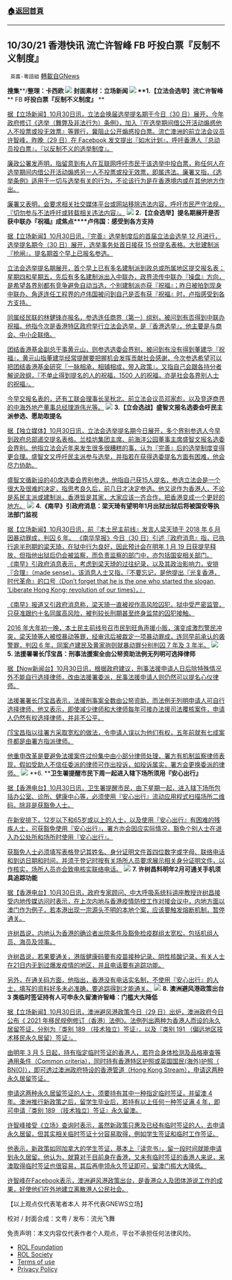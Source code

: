 ###  [:house:返回首頁](https://github.com/ourhimalayas/txt)
---


## 10/30/21 香港快讯 流亡许智峰 FB 吁投白票『反制不义制度』
` 英喜-粵語組` [轉載自GNews](https://gnews.org/zh-hans/1628880/)

**搜集****/****整理：卡西欧**
![](https://assets.gnews.org/wp-content/uploads/2021/10/1030fenmian.jpg)
封面素材：立场新闻
![](https://assets.gnews.org/wp-content/uploads/2021/10/Screen-Shot-2021-10-30-at-11.15.27-AM.png)
**1.****【立法会选举】流亡许智峰**** FB ****吁投白票『反制不义制度』**** **

[据【立场新闻】10月30日讯，立法会换届选举提名期于今日（30 日）展开，今年政府修订《选举（舞弊及非法行为）条例》，加入『在选举期间借公开活动煽惑他人不投票或投无效票』等罪行，冀阻止公开煽惑投白票。流亡澳洲的前立法会议员许智峰，昨晚（29 日）在 Facebook 发文提出『如水计划』，呼吁香港人『总动员投白票』，『以反制不义的选举制度』。](https://www.thestandnews.com/politics/立法會選舉流亡許智峯-fb-籲投白票反制不義制度-廉署煽惑不投票違法-會要求平台刪內容)

[廉政公署发声明，指留意到有人在互联网呼吁市民于该选举中投白票，称任何人在选举期间内借公开活动煽惑另一人不投票或投无效票，即属违法。廉署又指，《选举条例》适用于一切与选举有关的行为，不论该行为是在香港境内或在其他地方作出。](https://www.thestandnews.com/politics/立法會選舉流亡許智峯-fb-籲投白票反制不義制度-廉署煽惑不投票違法-會要求平台刪內容)

[廉署又表明，会要求相关社交媒体平台或网站移除违法内容，呼吁市民严守法规，『切勿参与不法呼吁或转载相关违法内容』。](https://www.thestandnews.com/politics/立法會選舉流亡許智峯-fb-籲投白票反制不義制度-廉署煽惑不投票違法-會要求平台刪內容)
![](https://assets.gnews.org/wp-content/uploads/2021/10/Screen-Shot-2021-10-30-at-11.15.37-AM.png)
**2.****【立会选举】提名期展开****是否获中联办『祝福』成焦点****卢伟国：感受到各方支持**

[据【立场新闻】10月30日讯，『完善』选举制度后的首届立法会选举 12 月进行，选举提名期今（30 日）展开，选举事务处首日接获 15 份提名表格。大批建制派『抢闸』，提名期首个早上已报名参选。](https://www.thestandnews.com/politics/ab立會選舉提名期展開-是否獲中聯辦祝福成焦點-盧偉國感受到各方支持)

[立法会选举提名期展开，首个早上已有多名建制派到政总或所属地区提交报名表；星期四和星期五，先后有多名建制派出入中联办，政界流传中联办『操盘』方向，是希望各界别都有竞争避免自动当选，个别建制派亦获『祝福』；昨日被拍到现身中联办、角逐连任工程界的卢伟国被问到自己是否有获『祝福』时，卢指感受到各方支持。](https://www.thestandnews.com/politics/ab立會選舉提名期展開-是否獲中聯辦祝福成焦點-盧偉國感受到各方支持)

[同属经民联的林健锋亦报名，参选连任商界（第一）组别，被问到有否得到中联办祝福，他指今次是香港特区政府举行立法会选举，是『香港选举』，他主要是与商会、中小企联络。](https://www.thestandnews.com/politics/ab立會選舉提名期展開-是否獲中聯辦祝福成焦點-盧偉國感受到各方支持)

[团结香港基金副总干事黄元山，则参选选委会界别，被问到有没有得到董建华『祝福』，黄元山指董建华经常提醒要把握机会发挥贡献社会感谢，今次参选希望可以把团结香港基金研究『一脉相承，相辅相成，带入政策』，又指自己会跟各持分者解说政纲，『不单止得到提名的人的祝福，1500 人的祝福，亦是社会各界别人士的祝福』。](https://www.thestandnews.com/politics/ab立會選舉提名期展開-是否獲中聯辦祝福成焦點-盧偉國感受到各方支持)

[今早交报名表的，还有工联会理事长吴秋北、前立法会议员邓家彪，以及竞逐商界的中海外地产董事总经理游伟光等。](https://www.thestandnews.com/politics/ab立會選舉提名期展開-是否獲中聯辦祝福成焦點-盧偉國感受到各方支持)
![](https://assets.gnews.org/wp-content/uploads/2021/10/Screen-Shot-2021-10-30-at-11.15.46-AM.png)
**3.****【立会选战】盛智文报名选委会****吁民主派参选、愿助取提名**

[据【独立媒体】10月30日讯，立法会选举提名期今日展开，多个界别参选人今早到政府总部递交提名表格。兰桂坊集团主席、前海洋公园董事主席盛智文报名选委会界别。他指立法会近年来发生很多很糟糕的事，认为『完善』后的选举制度变得更合理。盛智文又呼吁民主派参与选举，并指若在获得选委提名方面有困难，他会尽力协助。](https://www.inmediahk.net/node/政經/【立會選戰】盛智文報名選委會-籲民主派參選、願助取提名)

[盛智文循新设的40席选委会界别参选，他指自己获15人提名，参选立法会是一个很大及很难的决定，指思考良久后，前几日才决定参选。他又说作为香港人，不论是系民主派或建制派，香港皆是其家，大家应该一齐合作，把香港变成一个更好的地方。](https://www.inmediahk.net/node/政經/【立會選戰】盛智文報名選委會-籲民主派參選、願助取提名)
![](https://assets.gnews.org/wp-content/uploads/2021/10/Screen-Shot-2021-10-30-at-11.15.55-AM.png)
**4.****《南早》引政府消息：梁天琦有望明年****1****月出狱****出狱后将被国安等执法部门监视**

[据【立场新闻】10月30日讯，前『本土民主前线』发言人梁天琦于 2018 年 6 月因暴动罪成，判囚 6 年。 《南华早报》今日（30 日）引述『政府消息』指，已执行逾半刑期的梁天琦，在狱中行为良好，因此预计会在明年 1 月 19 日获提早释放，但指他出狱后仍会被监察，而负责监察的部门中，亦包括国安相关部门。 《南早》引政府消息表示，考虑到梁天琦的过往纪录，以及其政治影响力，安排『合理』（made sense）。该消息人士又指，『不要忘记，是他提出『光复香港，时代革命』的口号（Don’t forget that he is the one who started the slogan, ‘Liberate Hong Kong; revolution of our times）。』](https://www.thestandnews.com/politics/南早引政府消息梁天琦有望明年-1-月出獄-出獄後將被國安等執法部門監視)

[《南早》报道又引政府消息称，梁天琦一直被视作高风险囚犯，狱中受严密监管，只获准跟约十名同属高风险，被判较长刑期甚至终身监禁的囚犯接触。](https://www.thestandnews.com/politics/南早引政府消息梁天琦有望明年-1-月出獄-出獄後將被國安等執法部門監視)

[2016 年大年初一晚，本土民主前线号召市民到旺角声援小贩，演变成激烈警民冲突，梁天琦等人被控暴动等罪，经审讯后被裁定一项暴动罪成，连同早前承认的袭警罪，判囚 6 年，同案卢建民及黄家驹则就暴动罪分别判囚 7 年及 3 年半。](https://www.thestandnews.com/politics/南早引政府消息梁天琦有望明年-1-月出獄-出獄後將被國安等執法部門監視)
![](https://assets.gnews.org/wp-content/uploads/2021/10/Screen-Shot-2021-10-30-at-11.16.10-AM.png)
**5. ****法援署署长邝宝昌：刑事法援案全由公帑资助****法例无列明可选择律师**

[据【Now新闻台】10月30日讯，根据政府建议，刑事法援申请人日后除特殊情况外不能自行选择律师，改由法援署委派，民事法援申请人则仍然可以提名心仪律师。](https://news.now.com/home/local/player?newsId=455026)

[法援署署长邝宝昌表示，法援刑事案全数由公帑资助，而法例无列明申请人可自行选择律师，他又表示，即使减少律师和大律师每年可接办法援司法覆核案件，申请人仍然有权选择律师，并非不公平。](https://news.now.com/home/local/player?newsId=455026)

[邝宝昌指以往署方采取宽松的做法，令申请人误以为他们有权，五年前就有七成案件都是由署方指派律师。](https://news.now.com/home/local/player?newsId=455026)

[他重申改革是要避免法援案件过份集中由小部分律师处理，署方有机制监察律师表现，假如受助人不信任委派的律师可作出投诉，如投诉属实，署方会更换委派的律师。](https://news.now.com/home/local/player?newsId=455026)
![](https://assets.gnews.org/wp-content/uploads/2021/10/Screen-Shot-2021-10-30-at-11.16.19-AM.png)
**6. ****卫生署提醒市民下周一起进入辖下场所须用『安心出行』**

[据【香港电台】10月30日讯，卫生署提醒市民，由下星期一起，进入辖下场所包括办公室、诊所、健康中心等，必须使用『安心出行』流动应用程式扫描场所二维码，除非是获豁免人士。](https://news.rthk.hk/rthk/ch/component/k2/1617689-20211030.htm?spTabChangeable=0)

[在新安排下，12岁以下和65岁或以上的人士，以及使用『安心出行』有困难的残疾人士，可获豁免使用『安心出行』，署方亦会因应实际情况，豁免个别人士在进入办公处所和场所时使用『安心出行』。](https://news.rthk.hk/rthk/ch/component/k2/1617689-20211030.htm?spTabChangeable=0)

[获豁免人士必须填写表格登记其姓名、身分证明文件首四位数字或字母、联络电话和到访日期和时间，并须于登记时按有关场所人员要求展示相关身分证明文件，以作核实，场所人员亦会致电核实联络电话。](https://news.rthk.hk/rthk/ch/component/k2/1617689-20211030.htm?spTabChangeable=0)
![](https://assets.gnews.org/wp-content/uploads/2021/10/Screen-Shot-2021-10-30-at-11.16.27-AM.png)
**7. ****许树昌料明年****2****月可通关****手机须具追踪功能**

[据【香港电台】10月30日讯，政府专家顾问、中大呼吸系统科讲座教授许树昌接受内地传媒访问时表示，在上次内地与香港疫情防控工作对接会议中，内地方面以澳门作为例子，若本港出现一宗源头不明的本地个案，应该要触发熔断机制，暂停通关。](https://news.rthk.hk/rthk/ch/component/k2/1617677-20211030.htm?spTabChangeable=0)

[许树昌说，内地认为香港的确诊者出院条件及豁免检疫群组太宽松，包括机组人员、海员及领事。](https://news.rthk.hk/rthk/ch/component/k2/1617677-20211030.htm?spTabChangeable=0)

[许树昌说，若果要通关，港版健康码要有疫苗接种记录、阴性核酸记录，有关人士在21日内无到过爆发疫情的地区，并且电话要有追踪功能。](https://news.rthk.hk/rthk/ch/component/k2/1617677-20211030.htm?spTabChangeable=0)

[另外，在通关码方面，他指出，香港没有电话实名制，不使用『安心出行』的人士，填写的资料好多未必准确，要追踪得到才能通关。](https://news.rthk.hk/rthk/ch/component/k2/1617677-20211030.htm?spTabChangeable=0)
![](https://assets.gnews.org/wp-content/uploads/2021/10/Screen-Shot-2021-10-30-at-11.16.37-AM.png)
**8. ****澳洲避风港政策出台**** 3 ****类临时签证持有人可申永久留澳****许智峰：门槛大大降低**

[据【立场新闻】10月30日讯，澳洲避风港政策今日（29 日）出炉，澳洲政府今日公布《 2021 年移民规例修订（香港）法例》。法例列出两种为香港人而设的永久居留签证，分别为『类别 189 （技术独立）签证』，以及『类别 191 （偏远地区技术移民永久居留）签证』。](https://www.thestandnews.com/society/澳洲避風港政策出台-3-類臨時簽證持有人可申永久留澳-許智峯門檻大大降低)

[由明年 3 月 5 日起，持有指定临时签证的香港人，若符合身体检测及品格审查等通用条件（Common criteria），同时持有香港特区护照或英国国民(海外)护照（ BN(O)），即可透过澳洲政府特设的香港管道（Hong Kong Stream），申请这两种永久居留签证。](https://www.thestandnews.com/society/澳洲避風港政策出台-3-類臨時簽證持有人可申永久留澳-許智峯門檻大大降低)

[申请这两种永久居留签证的人士，须要持有其中一种指定临时签证，并留澳 4 年。澳洲推行新政策之后，留学生毕业后，若持有以上任何一种签证满 4 年，即可申请『类别 189 （技术独立）签证』永久留澳。](https://www.thestandnews.com/society/澳洲避風港政策出台-3-類臨時簽證持有人可申永久留澳-許智峯門檻大大降低)

[许智峰接受《立场》查询时表示，虽然新政策只惠及已经有临时签证的人，去申请永久居留，但其实相关临时签证十分容易取得，例如学生签证和临时工作签证。](https://www.thestandnews.com/society/澳洲避風港政策出台-3-類臨時簽證持有人可申永久留澳-許智峯門檻大大降低)

[他表示，新政策如同加拿大的学生签证，基本上『读完书』，留一段时间就能申请到永久居留。他认为，就算对于目前身在香港，又未有临时签证的香港人来说，来澳取得临时签证也很容易，其后再申领永久签证即可，留澳门槛大大降低。](https://www.thestandnews.com/society/澳洲避風港政策出台-3-類臨時簽證持有人可申永久留澳-許智峯門檻大大降低)

[许智峰在Facebook表示，澳洲避风港政策出台，是香港众人及团体游说工作的成果，好使他们在外地建立离散港人公民社会。](https://www.thestandnews.com/society/澳洲避風港政策出台-3-類臨時簽證持有人可申永久留澳-許智峯門檻大大降低)

【以上观点仅代表笔者本人 并不代表GNEWS立场】

校对 / 封面合成：文粤 / 发布：流光飞舞

 

免责声明：本文内容仅代表作者个人观点，平台不承担任何法律风险。

- [ROL Foundation](https://rolfoundation.org/)
- [ROL Society](https://rolsociety.org/)
- [Terms of use](https://gnews.org/terms-of-use-3/)
- [Privacy Policy](https://gnews.org/privacy-policy/)

